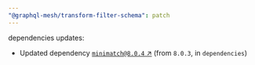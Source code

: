```yaml
---
"@graphql-mesh/transform-filter-schema": patch
---
```

dependencies updates:
  - Updated dependency [`minimatch@8.0.4` ↗︎](https://www.npmjs.com/package/minimatch/v/8.0.4) (from `8.0.3`, in `dependencies`)
